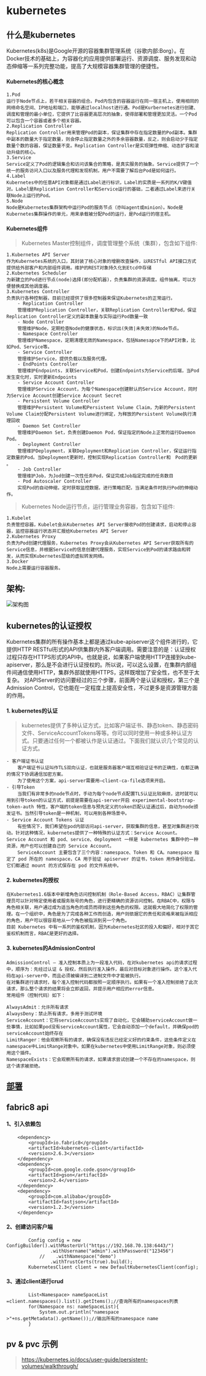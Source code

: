 # kubernetes
## 什么是kubernetes
Kubernetes(k8s)是Google开源的容器集群管理系统（谷歌内部:Borg）。在Docker技术的基础上，为容器化的应用提供部署运行、资源调度、服务发现和动态伸缩等一系列完整功能，提高了大规模容器集群管理的便捷性。

#### Kubernetes的核心概念
    1.Pod
    运行于Node节点上，若干相关容器的组合。Pod内包含的容器运行在同一宿主机上，使用相同的网络命名空间、IP地址和端口，能够通过localhost进行通。Pod是Kurbernetes进行创建、调度和管理的最小单位，它提供了比容器更高层次的抽象，使得部署和管理更加灵活。一个Pod可以包含一个容器或者多个相关容器。
    2.Replication Controller
    Replication Controller用来管理Pod的副本，保证集群中存在指定数量的Pod副本。集群中副本的数量大于指定数量，则会停止指定数量之外的多余容器数量，反之，则会启动少于指定数量个数的容器，保证数量不变。Replication Controller是实现弹性伸缩、动态扩容和滚动升级的核心。
    3.Service
    Service定义了Pod的逻辑集合和访问该集合的策略，是真实服务的抽象。Service提供了一个统一的服务访问入口以及服务代理和发现机制，用户不需要了解后台Pod是如何运行。
    4.Label
    Kubernetes中的任意API对象都是通过Label进行标识，Label的实质是一系列的K/V键值对。Label是Replication Controller和Service运行的基础，二者通过Label来进行关联Node上运行的Pod。
    5.Node
    Node是Kubernetes集群架构中运行Pod的服务节点（亦叫agent或minion）。Node是Kubernetes集群操作的单元，用来承载被分配Pod的运行，是Pod运行的宿主机。
#### Kubernetes组件
> Kubernetes Master控制组件，调度管理整个系统（集群），包含如下组件:

    1.Kubernetes API Server
    作为Kubernetes系统的入口，其封装了核心对象的增删改查操作，以RESTful API接口方式提供给外部客户和内部组件调用。维护的REST对象持久化到Etcd中存储
    2.Kubernetes Scheduler
    为新建立的Pod进行节点(node)选择(即分配机器)，负责集群的资源调度。组件抽离，可以方便替换成其他调度器。
    3.Kubernetes Controller
    负责执行各种控制器，目前已经提供了很多控制器来保证Kubernetes的正常运行。
        - Replication Controller
        管理维护Replication Controller，关联Replication Controller和Pod，保证Replication Controller定义的副本数量与实际运行Pod数量一致
        - Node Controller
        管理维护Node，定期检查Node的健康状态，标识出(失效|未失效)的Node节点。
        - Namespace Controller
        管理维护Namespace，定期清理无效的Namespace，包括Namesapce下的API对象，比如Pod、Service等。
        - Service Controller
        管理维护Service，提供负载以及服务代理。
        - EndPoints Controller
        管理维护Endpoints，关联Service和Pod，创建Endpoints为Service的后端，当Pod发生变化时，实时更新Endpoints
        - Service Account Controller
        管理维护Service Account，为每个Namespace创建默认的Service Account，同时为Service Account创建Service Account Secret
        - Persistent Volume Controller
        管理维护Persistent Volume和Persistent Volume Claim，为新的Persistent Volume Claim分配Persistent Volume进行绑定，为释放的Persistent Volume执行清理回收
        - Daemon Set Controller
        管理维护Daemon Set，负责创建Daemon Pod，保证指定的Node上正常的运行Daemon Pod。
        - Deployment Controller
        管理维护Deployment，关联Deployment和Replication Controller，保证运行指定数量的Pod。当Deployment更新时，控制实现Replication Controller和　Pod的更新 。
        - Job Controller
        管理维护Job，为Jod创建一次性任务Pod，保证完成Job指定完成的任务数目
        - Pod Autoscaler Controller
        实现Pod的自动伸缩，定时获取监控数据，进行策略匹配，当满足条件时执行Pod的伸缩动作。

> Kubernetes Node运行节点，运行管理业务容器，包含如下组件:

    1.Kubelet
    负责管控容器，Kubelet会从Kubernetes API Server接收Pod的创建请求，启动和停止容器，监控容器运行状态并汇报给Kubernetes API Server
    2.Kubernetes Proxy
    负责为Pod创建代理服务，Kubernetes Proxy会从Kubernetes API Server获取所有的Service信息，并根据Service的信息创建代理服务，实现Service到Pod的请求路由和转发，从而实现Kubernetes层级的虚拟转发网络。
    3.Docker
    Node上需要运行容器服务。
## 架构:
 ![架构图](architecture.png)


## kubernetes的认证授权

Kubernetes集群的所有操作基本上都是通过kube-apiserver这个组件进行的，它提供HTTP RESTful形式的API供集群内外客户端调用。需要注意的是：认证授权过程只存在HTTPS形式的API中。也就是说，如果客户端使用HTTP连接到kube-apiserver，那么是不会进行认证授权的。所以说，可以这么设置，在集群内部组件间通信使用HTTP，集群外部就使用HTTPS，这样既增加了安全性，也不至于太复杂。
对APIServer的访问要经过的三个步骤，前面两个是认证和授权，第三个是 Admission Control，它也能在一定程度上提高安全性，不过更多是资源管理方面的作用。

#### 1. kubernetes的认证
> kubernetes提供了多种认证方式，比如客户端证书、静态token、静态密码文件、ServiceAccountTokens等等。你可以同时使用一种或多种认证方式。只要通过任何一个都被认作是认证通过。下面我们就认识几个常见的认证方式。

```
- 客户端证书认证
    客户端证书认证叫作TLS双向认证，也就是服务器客户端互相验证证书的正确性，在都正确的情况下协调通信加密方案。
    为了使用这个方案，api-server需要用–client-ca-file选项来开启。
- 引导Token
    当我们有非常多的node节点时，手动为每个node节点配置TLS认证比较麻烦，这时就可以用到引导token的认证方式，前提是需要在api-server开启 experimental-bootstrap-token-auth 特性，客户端的token信息与预先定义的token匹配认证通过后，自动为node颁发证书。当然引导token是一种机制，可以用到各种场景中。
- Service Account Tokens 认证
    有些情况下，我们希望在pod内部访问api-server，获取集群的信息，甚至对集群进行改动。针对这种情况，kubernetes提供了一种特殊的认证方式：Service Account。 Service Account 和 pod、service、deployment 一样是 kubernetes 集群中的一种资源，用户也可以创建自己的 Service Account。
    ServiceAccount 主要包含了三个内容：namespace、Token 和 CA。namespace 指定了 pod 所在的 namespace，CA 用于验证 apiserver 的证书，token 用作身份验证。它们都通过 mount 的方式保存在 pod 的文件系统中。
```
#### 2. kubernetes的授权

```
在Kubernetes1.6版本中新增角色访问控制机制（Role-Based Access，RBAC）让集群管理员可以针对特定使用者或服务账号的角色，进行更精确的资源访问控制。在RBAC中，权限与角色相关联，用户通过成为适当角色的成员而得到这些角色的权限。这就极大地简化了权限的管理。在一个组织中，角色是为了完成各种工作而创造，用户则依据它的责任和资格来被指派相应的角色，用户可以很容易地从一个角色被指派到另一个角色。
目前 Kubernetes 中有一系列的鉴权机制，因为Kubernetes社区的投入和偏好，相对于其它鉴权机制而言，RBAC是更好的选择。
```

#### 3. kubernetes的AdmissionControl
```
AdmissionControl – 准入控制本质上为一段准入代码，在对kubernetes api的请求过程中，顺序为：先经过认证 & 授权，然后执行准入操作，最后对目标对象进行操作。这个准入代码在api-server中，而且必须被编译到二进制文件中才能被执行。
在对集群进行请求时，每个准入控制代码都按照一定顺序执行。如果有一个准入控制拒绝了此次请求，那么整个请求的结果将会立即返回，并提示用户相应的error信息。
常用组件（控制代码）如下：

AlwaysAdmit：允许所有请求
AlwaysDeny：禁止所有请求，多用于测试环境
ServiceAccount：它将serviceAccounts实现了自动化，它会辅助serviceAccount做一些事情，比如如果pod没有serviceAccount属性，它会自动添加一个default，并确保pod的serviceAccount始终存在
LimitRanger：他会观察所有的请求，确保没有违反已经定义好的约束条件，这些条件定义在namespace中LimitRange对象中。如果在kubernetes中使用LimitRange对象，则必须使用这个插件。
NamespaceExists：它会观察所有的请求，如果请求尝试创建一个不存在的namespace，则这个请求被拒绝。
```
## [部署](k8s-install.md)
 

## fabric8 api

#### 1、引入依赖包

```
    <dependency>
		<groupId>io.fabric8</groupId>
		<artifactId>kubernetes-client</artifactId>
		<version>2.6.3</version>
	</dependency>
	<dependency>
		<groupId>com.google.code.gson</groupId>
		<artifactId>gson</artifactId>
		<version>2.4</version>
	</dependency>
	<dependency>
		<groupId>com.alibaba</groupId>
		<artifactId>fastjson</artifactId>
		<version>1.2.3</version>
	</dependency>
```

#### 2、创建访问客户端
```
        Config config = new ConfigBuilder().withMasterUrl("https://192.168.70.138:6443/")
                .withUsername("admin").withPassword("123456")
            //    .withNamespace("demo")
                .withTrustCerts(true).build();
        KubernetesClient client = new DefaultKubernetesClient(config);
```

#### 3、通过client进行crud
 
```
        List<Namespace> nameSpaceList =client.namespaces().list().getItems();//查询所有的namespaces列表
        for(Namespace ns: nameSpaceList){
            System.out.println("namespace >"+ns.getMetadata().getName());//输出所有的namespace name
        }
```

## pv & pvc 示例
> https://kubernetes.io/docs/user-guide/persistent-volumes/walkthrough/

